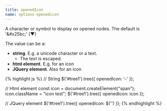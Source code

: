 ```yaml
---
title: openedIcon
name: options-openedicon
---
```


A character or symbol to display on opened nodes. The default is '&amp;#x25bc;' (&#x25bc;)

The value can be a:

-   **string**. E.g. a unicode character or a text.
    -   The text is escaped.
-   **html element**. E.g. for an icon
-   **JQuery element**. Also for an icon

{% highlight js %}
// String
$('#tree1').tree({ openedIcon: '-' });

// Html element
const icon = document.createElement("span");
icon.className = "icon test";
$('#tree1').tree({ openedIcon: icon });

// JQuery element
$('#tree1').tree({ openedIcon: $('<span class="icon test" />') });
{% endhighlight %}
